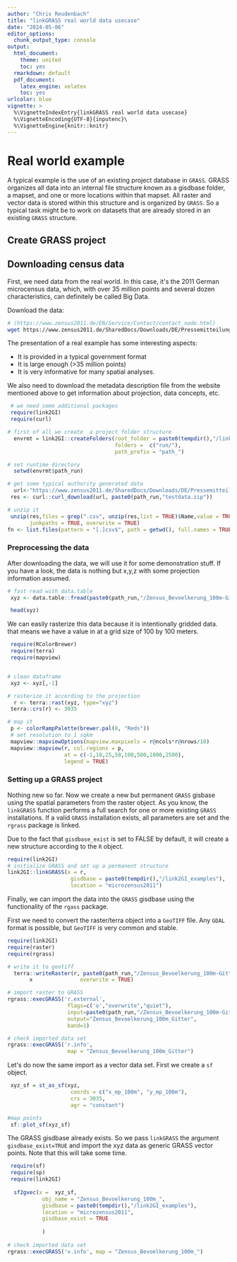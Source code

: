 ```yaml
---
author: "Chris Reudenbach"
title: "linkGRASS real world data usecase"
date: "2024-05-06"
editor_options:
  chunk_output_type: console
output:
  html_document: 
    theme: united
    toc: yes
  rmarkdown: default
  pdf_document:
    latex_engine: xelatex
    toc: yes
urlcolor: blue
vignette: >
  %\VignetteIndexEntry{linkGRASS real world data usecase}
  %\VignetteEncoding{UTF-8}{inputenc}\
  %\VignetteEngine{knitr::knitr}
---
```





# Real world example
A typical example is the use of an existing project database in `GRASS`. GRASS organizes all data into an internal file structure known as a gisdbase folder, a mapset, and one or more locations within that mapset. All raster and vector data is stored within this structure and is organized by `GRASS`. So a typical task might be to work on datasets that are already stored in an existing `GRASS` structure.

## Create GRASS project

## Downloading census data

First, we need data from the real world. In this case, it's the 2011 German microcensus data, which, with over 35 million points and several dozen characteristics, can definitely be called Big Data. 

Download the data:

```sh
# (https://www.zensus2011.de/EN/Service/Contact/contact_node.html)
wget https://www.zensus2011.de/SharedDocs/Downloads/DE/Pressemitteilung/DemografischeGrunddaten/csv_Bevoelkerung_100m_Gitter.zip?__blob=publicationFile&v=3

```
The presentation of a real example has some interesting aspects:

  - It is provided in a typical government format
  - It is large enough (>35 million points) 
  - It is very informative for many spatial analyses. 

We also need to download the metadata description file from the website mentioned above to get information about projection, data concepts, etc.


```r
 # we need some additional packages
 require(link2GI)
 require(curl)

# first of all we create  a project folder structure 
  envrmt = link2GI::createFolders(root_folder = paste0(tempdir(),"/link2GI_examples"), 
                                  folders =  c("run/"),
                                  path_prefix = "path_")

# set runtime directory
  setwd(envrmt$path_run)

# get some typical authority generated data 
  url<-"https://www.zensus2011.de/SharedDocs/Downloads/DE/Pressemitteilung/DemografischeGrunddaten/csv_Bevoelkerung_100m_Gitter.zip;jsessionid=294313DDBB57914D6636DE373897A3F2.2_cid389?__blob=publicationFile&v=3"
 res <- curl::curl_download(url, paste0(path_run,"testdata.zip"))

# unzip it
 unzip(res,files = grep(".csv", unzip(res,list = TRUE)$Name,value = TRUE),
       junkpaths = TRUE, overwrite = TRUE)
fn <- list.files(pattern = "[.]csv$", path = getwd(), full.names = TRUE)
```

### Preprocessing the data
After downloading the data, we will use it for some demonstration stuff. If you have a look, the data is nothing but x,y,z with some projection information assumed.




```r
# fast read with data.table 
 xyz <- data.table::fread(paste0(path_run,"/Zensus_Bevoelkerung_100m-Gitter.csv"))

 head(xyz)
```

We can easily rasterize this data because it is intentionally gridded data. that means we have a value in at a grid size of 100 by 100 meters.



```r
 require(RColorBrewer)
 require(terra)
 require(mapview)


# clean dataframe
 xyz <- xyz[,-1]

# rasterize it according to the projection 
  r <- terra::rast(xyz, type="xyz")
 terra::crs(r) <- 3035

# map it
 p <- colorRampPalette(brewer.pal(8, "Reds"))
 # aet resolution to 1 sqkm
 mapview::mapviewOptions(mapview.maxpixels = r@ncols*r@nrows/10)
 mapview::mapview(r, col.regions = p, 
                  at = c(-1,10,25,50,100,500,1000,2500), 
                  legend = TRUE)
```


### Setting up a GRASS project
Nothing new so far. Now we create a new but permanent `GRASS` gisbase using the spatial parameters from the raster object. As you know, the `linkGRASS` function performs a full search for one or more existing `GRASS` installations. If a valid `GRASS` installation exists, all parameters are set and the `rgrass` package is linked.

Due to the fact that `gisdbase_exist` is set to FALSE by default, it will create a new structure according to the `R` object. 



```r
require(link2GI)
# initialize GRASS and set up a permanent structure  
link2GI::linkGRASS(x = r, 
                    gisdbase = paste0(tempdir(),"/link2GI_examples"),
                    location = "microzensus2011")   
```

Finally, we can import the data into the `GRASS` gisdbase using the functionality of the `rgass` package. 

First we need to convert the raster/terra object into a `GeoTIFF` file. Any `GDAL` format is possible, but `GeoTIFF` is very common and stable.




```r
require(link2GI)
require(raster)
require(rgrass)

# write it to geotiff
  terra::writeRaster(r, paste0(path_run,"/Zensus_Bevoelkerung_100m-Gitter.tif"), 
       x               overwrite = TRUE)

# import raster to GRASS
rgrass::execGRASS('r.external',
                   flags=c('o',"overwrite","quiet"),
                   input=paste0(path_run,"/Zensus_Bevoelkerung_100m-Gitter.tif"),
                   output="Zensus_Bevoelkerung_100m_Gitter",
                   band=1)

# check imported data set
rgrass::execGRASS('r.info',
                   map = "Zensus_Bevoelkerung_100m_Gitter") 
```

Let's do now the same import as a vector data set. First we create a `sf` object.



```r
 xyz_sf = st_as_sf(xyz,
                    coords = c("x_mp_100m", "y_mp_100m"),
                    crs = 3035,
                    agr = "constant")

#map points
 sf::plot_sf(xyz_sf)
```



The GRASS gisdbase already exists. So we pass `linkGRASS` the argument `gisdbase_exist=TRUE` and import the xyz data as generic GRASS vector points. Note that this will take some time.


```r
 require(sf)
 require(sp)
 require(link2GI)
 
  sf2gvec(x =  xyz_sf,
           obj_name = "Zensus_Bevoelkerung_100m_",
           gisdbase = paste0(tempdir(),"/link2GI_examples"),
           location = "microzensus2011",
           gisdbase_exist = TRUE
          
           )
 
# check imported data set
rgrass::execGRASS('v.info', map = "Zensus_Bevoelkerung_100m_") 
```
